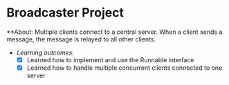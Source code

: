 # Broadcaster Project
**About: Multiple clients connect to a central server. When a client sends a message, the message is relayed to all other clients.
- *Learning outcomes:*
    - [x] Learned how to implement and use the Runnable interface
    - [x] Learned how to handle multiple concurrent clients connected to one server
